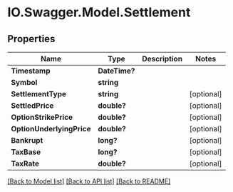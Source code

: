 # IO.Swagger.Model.Settlement
## Properties

Name | Type | Description | Notes
------------ | ------------- | ------------- | -------------
**Timestamp** | **DateTime?** |  | 
**Symbol** | **string** |  | 
**SettlementType** | **string** |  | [optional] 
**SettledPrice** | **double?** |  | [optional] 
**OptionStrikePrice** | **double?** |  | [optional] 
**OptionUnderlyingPrice** | **double?** |  | [optional] 
**Bankrupt** | **long?** |  | [optional] 
**TaxBase** | **long?** |  | [optional] 
**TaxRate** | **double?** |  | [optional] 

[[Back to Model list]](../README.md#documentation-for-models) [[Back to API list]](../README.md#documentation-for-api-endpoints) [[Back to README]](../README.md)

